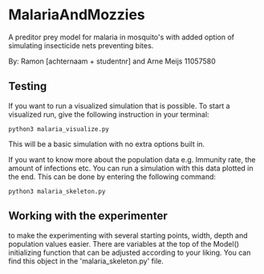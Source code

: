 # MalariaAndMozzies
A preditor prey model for malaria in mosquito's with added option of simulating
insecticide nets preventing bites.

By: Ramon [achternaam + studentnr] and Arne Meijs 11057580

## Testing
If you want to run a visualized simulation that is possible. To start a visualized run,
give the following instruction in your terminal:
```
python3 malaria_visualize.py
```
This will be a basic simulation with no extra options built in.

If you want to know more about the population data e.g. Immunity rate, the amount of infections etc. You can run a simulation with this data plotted in the end.
This can be done by entering the following command:
```
python3 malaria_skeleton.py
```
## Working with the experimenter

to make the experimenting with several starting points, width, depth and population values easier.
There are variables at the top of the Model() initializing function that can be adjusted according to your liking.
You can find this object in the 'malaria_skeleton.py' file.
